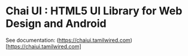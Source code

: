 # Chai UI : HTML5 UI Library for Web Design and Android

See documentation: (https://chaiui.tamilwired.com)[https://chaiui.tamilwired.com]